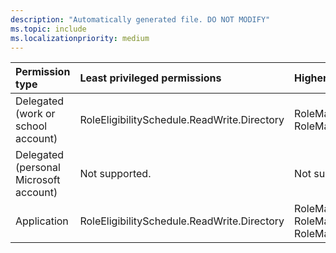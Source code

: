 ```yaml
---
description: "Automatically generated file. DO NOT MODIFY"
ms.topic: include
ms.localizationpriority: medium
---
```


|Permission type|Least privileged permissions|Higher privileged permissions|
|:---|:---|:---|
|Delegated (work or school account)|RoleEligibilitySchedule.ReadWrite.Directory|RoleManagement.ReadWrite.Directory, RoleManagement.ReadWrite.Directory|
|Delegated (personal Microsoft account)|Not supported.|Not supported.|
|Application|RoleEligibilitySchedule.ReadWrite.Directory|RoleManagement.ReadWrite.Directory, RoleManagement.ReadWrite.Directory, RoleManagement.ReadWrite.Directory|

